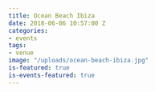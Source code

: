 ```yaml
---
title: Ocean Beach Ibiza
date: 2018-06-06 10:57:00 Z
categories:
- events
tags:
- venue
image: "/uploads/ocean-beach-ibiza.jpg"
is-featured: true
is-events-featured: true
---
```


